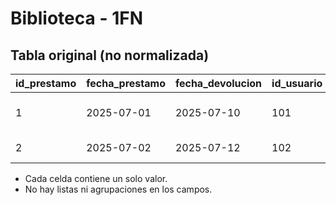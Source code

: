 # Biblioteca - 1FN

## Tabla original (no normalizada)
| id_prestamo | fecha_prestamo | fecha_devolucion | id_usuario | nombre_usuario | id_libro | titulo_libro | autor | categoria |
|-------------|---------------|------------------|------------|---------------|---------|-------------|-------|----------|
| 1           |2025-07-01     |2025-07-10        | 101        | Juan Pérez    | 201     | Cien Años de Soledad | García Márquez | Novela |
| 2           |2025-07-02     |2025-07-12        | 102        | Ana López     | 202     | El Principito         | Saint-Exupéry  | Infantil|

- Cada celda contiene un solo valor.
- No hay listas ni agrupaciones en los campos.
